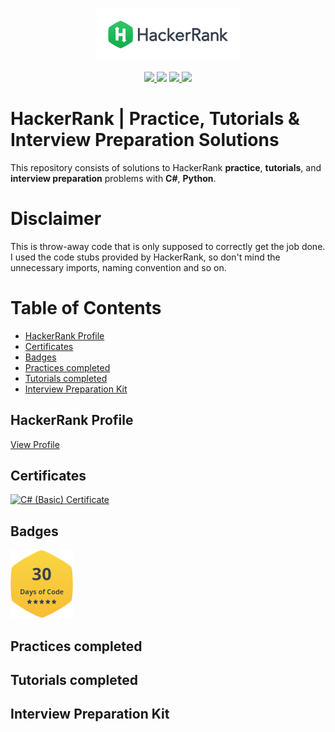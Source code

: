 <p align="center">
    <a href="https://www.hackerrank.com/vladislavirkin">
        <img height=85 src="./resources/logo/HackerRankLogo.png">
    </a>
</p>

<p align="center">
	<a href="https://github.com/vladislavirkin/hackerRankProblems#table-of-contents">
        	<img src="https://img.shields.io/badge/solutions-1-purple.svg?style=flat-square">
    	</a>	
	<img src="https://img.shields.io/badge/Language-C%23%2FPython-orange.svg">
	<a href="https://github.com/vladislavirkin/hackerRankProblems/commits/main">
		<img src="https://img.shields.io/github/last-commit/vladislavirkin/hackerRankProblems">    
    	</a>	
	<a href="https://github.com/vladislavirkin/hackerRankProblems/archive/main.zip">
		<img src="https://img.shields.io/github/repo-size/vladislavirkin/hackerRankProblems">
    	</a>
</p>

# HackerRank | Practice, Tutorials & Interview Preparation Solutions

This repository consists of solutions to HackerRank **practice**, **tutorials**, and **interview preparation** problems with **C#**, **Python**.

# Disclaimer

This is throw-away code that is only supposed to correctly get the job done. I used the code stubs provided by HackerRank, so don't mind the unnecessary imports, naming convention and so on.

# Table of Contents

* [HackerRank Profile](#hackerrank-profile)
* [Certificates](#certificates)
* [Badges](#badges)
* [Practices completed](#practices-completed)
* [Tutorials completed](#tutorials-completed)
* [Interview Preparation Kit](#interview-preparation-kit)

## HackerRank Profile

[View Profile](https://www.hackerrank.com/vladislavirkin)

## Certificates

<a href="./certificates/certificate.c#(basic).png">
    <img src="./badges/badge.c#(basic).png" alt="C# (Basic) Certificate"/>
</a>

## Badges

![30 Days of Code](./badges/badge.30_days_of_code.png)

## Practices completed

## Tutorials completed

## Interview Preparation Kit